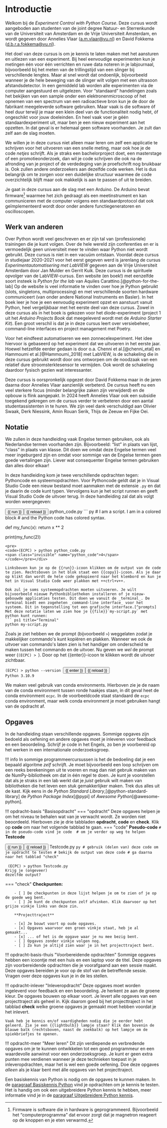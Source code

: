# Introductie

Welkom bij de _Experiment Control with Python Course_. Deze cursus wordt aangeboden aan studenten van de joint degree Natuur- en Sterrenkunde van de Universiteit van Amsterdam en de Vrije Universiteit Amsterdam, en wordt gegeven door Annelies Vlaar ([a.m.vlaar@vu.nl](mailto:a.m.vlaar@vu.nl)) en David Fokkema ([d.b.r.a.fokkema@vu.nl](mailto:d.b.r.a.fokkema@vu.nl)).

Het doel van deze cursus is om je kennis te laten maken met het aansturen en uitlezen van een experiment. Bij heel eenvoudige experimenten kun je metingen één voor één verrichten en ruwe data noteren in je labjournaal, bijvoorbeeld bij het meten van de trillingstijd van een slinger bij verschillende lengtes. Maar al snel wordt dat ondoenlijk, bijvoorbeeld wanneer je de hele beweging van de slinger wilt volgen met een ultrasoon afstandsdetector. In een gemiddeld lab worden alle experimenten via de computer aangestuurd en uitgelezen. Voor <q>standaard</q> handelingen zoals het bekijken van een sample onder een elektronenmicroscoop of het opnemen van een spectrum van een radioactieve bron kun je de door de fabrikant meegeleverde software gebruiken. Maar vaak is die software óf heel duur terwijl je maar een klein deel van de functionaliteit nodig hebt, óf ongeschikt voor jouw doeleinden. En heel vaak voer je géén standaardexperiment uit, maar ben je een nieuw experiment aan het opzetten. In dat geval is er helemaal geen software voorhanden. Je zult dan zelf aan de slag moeten.

We willen je in deze cursus niet alleen maar leren om zelf een applicatie te schrijven voor het uitvoeren van een snelle meting, maar ook hoe je de code _netjes_ schrijft. Als je straks een bachelorproject doet, een masterstage of een promotieonderzoek, dan wil je code schrijven die ook na de afronding van je project of de verdedeging van je proefschrift nog bruikbaar is. Ook zullen andere onderzoekers aan dezelfde code werken. Het is dus belangrijk om te zorgen voor een duidelijke structuur waarmee de code overzichtelijk blijft maar ook makkelijk is aan te passen of uit te breiden.

Je gaat in deze cursus aan de slag met een Arduino. De Arduino bevat firmware[^firmware] waarmee het zich gedraagt als een meetinstrument en kan communiceren met de computer volgens een standaardprotocol dat ook geïmplementeerd wordt door onder andere functiegeneratoren en oscilloscopen.

[^firmware]: Firmware is software die in hardware is geprogrammeerd. Bijvoorbeeld het <q>computerprogramma</q> dat ervoor zorgt dat je magnetron reageert op de knoppen en je eten verwarmd.

## Werk van anderen

Over Python wordt veel geschreven en er zijn tal van (professionele) trainingen die je kunt volgen. Over de hele wereld zijn conferenties en er is vermoedelijk geen universiteit meer te vinden waar Python niet wordt gebruikt. Deze cursus is niet in een vacuüm ontstaan. Voordat deze cursus in studiejaar 2020-2021 voor het eerst gegeven werd is jarenlang de cursus _Experimentautomatisering met LabVIEW_ gegeven aan de Vrije Universiteit Amsterdam door Jan Mulder en Gerrit Kuik. Deze cursus is de spirituele opvolger van de LabVIEW-cursus. Een website (en boek!) met eenzelfde soort insteek is _Python for the lab_ van Aquiles Carattino.[@python-for-the-lab] Op de website is veel informatie te vinden over hoe je Python gebruikt (slots, singletons, multiprocessing) en met verschillende soorten hardware communiceert (van onder andere National Instruments en Basler). In het boek leer je hoe je een eenvoudig experiment opzet en aanstuurt vanuit Python, heel vergelijkbaar met het eerste deel van deze cursus. Zowel in deze cursus als in het boek is gekozen voor het diode-experiment (project 1 uit het _Arduino Projects Book_ dat meegeleverd wordt met de _Arduino Starter Kit_). Een groot verschil is dat je in deze cursus leert over versiebeheer, command-line interfaces en project management met Poetry.

Voor het eindfeest automatiseren we een zonnecelexperiment. Het idee hiervoor is gebaseerd op het experiment dat we uitvoeren in het eerste jaar. Hoewel hetzelfde eerder gedaan is door o.a. Chenni et al.[@chenni_etal] en Hammoumi et al.[@Hammoumi_2018] met LabVIEW, is de schakeling die in deze cursus gebruikt wordt door ons ontworpen om de noodzaak van een relatief dure stroomsterktesensor te vermijden. Ook wordt de schakeling daardoor fysisch gezien wat interessanter.

Deze cursus is oorspronkelijk opgezet door David Fokkema maar in de jaren daarna door Annelies Vlaar aanzienlijk verbeterd. De cursus heeft nu een veel sterkere focus (minder belangrijke zaken zijn verwijderd) en de opbouw is flink aangepakt. In 2024 heeft Annelies Vlaar ook een subsidie toegekend gekregen om de cursus verder te verbeteren door een aantal studentassistenten in te huren. We zijn veel dank verschuldigd aan Olivier Swaak, Derk Niessink, Amin Rouan Serik, Thijs de Zeeuw en Fijke Oei.


## Notatie

We zullen in deze handleiding vaak Engelse termen gebruiken, ook als Nederlandse termen voorhanden zijn. Bijvoorbeeld: <q>list</q> in plaats van lijst, <q>class</q> in plaats van klasse. Dit doen we omdat deze Engelse termen veel meer ingeburgerd zijn en omdat voor sommige van de Engelse termen geen goede vertalingen zijn. Liever wat consequenter Engelse termen gebruiken dan alles door elkaar!

In deze handleiding kom je twee verschillende opdrachten tegen: Pythoncode en systeemopdrachten. Voor Pythoncode geldt dat je in Visual Studio Code een nieuw bestand moet aanmaken met de extensie `.py` en dat je daarin de code kunt typen. Vervolgens kun je het script runnen en geeft Visual Studio Code de uitvoer terug. In deze handleiding zal dat als volgt worden weergegeven:

<div class="code-box"><button type="button" name="python_code" onclick="runScript('python_code')" class="run">{{ run }}</button><button type="button" name="python_code" onclick="runScript('python_code')" class="reload invisible">{{ reload }}</button> python_code.py
``` py
# I am a script. I am in a colored block
# and the Python code has colored syntax.

def my_func(x):
    return x ** 2

print(my_func(2))
```
<pre>
<code>(ECPC) > python python_code.py
<span class="invisible" name="python_code">4</span>
</code></pre></div>

Linksboven kun je op de {{run}}-icoon klikken om de output van de code te zien. Rechtsboven in het blok staat een {{copy}}-icoon. Als je daar op klikt dan wordt de hele code gekopieerd naar het klembord en kun je het in Visual Studio Code weer plakken met ++ctrl+v++.

Ook zul je soms systeemopdrachten moeten uitvoeren. Je wilt bijvoorbeeld nieuwe Pythonbibliotheken installeren of je nieuw-gebouwde applicaties testen. Dit doen we vanuit de _terminal_. De terminal biedt een zogeheten _command-line interface_ voor het systeem. Dit in tegenstelling tot een grafische interface.[^prompts] Met deze notatie laten we zien hoe je {{file}}`my-script.py` met python kunt runnen:
``` ps1 title="Terminal"
python my-script.py
```
Zoals je ziet hebben we de prompt (bijvoorbeeld `>`) weggelaten zodat je makkelijker commando's kunt kopiëren en plakken. Wanneer we ook de uitvoer van commando's laten zien is het handiger om onderscheid te maken tussen het commando en de uitvoer. Nu geven we _wel_ de prompt weer (`(ECPC) > `). Door op het {{enter}}-icoon te klikken wordt de uitvoer zichtbaar.
<pre><code>(ECPC) > python --version <button type="button" name="--version_index" onclick="runScript('--version_index')">{{ enter }}</button><button type="button" name="--version_index" onclick="runScript('--version_index')" class="invisible">{{ reload }}</button>
<span class="invisible" name="--version_index">Python 3.10.9</span>
</code></pre>

[^prompts]: Er bestaan verschillende _terminal emulators_, meestal afhankelijk van het besturingssysteem &mdash; al heeft Windows zelf al drie verschillende prompts: de _command prompt_, de _powershell prompt_ en tegenwoordig (voorkeur) de _Windows Terminal_. Een terminal ziet eruit als een tekstvenster. Hierbinnen verschijnt een prompt. Dit is een klein stukje tekst dat aangeeft waar je je opdrachten kunt intypen. In MacOS en Linux is de prompt vaak een `$`-teken. In Windows ziet het er vaak uit als `C:\>` of `PS>`. In veel documentatie op internet wordt de `$`-prompt gebruikt.

We maken veel gebruik van conda environments. Hierboven zie je de naam van de conda environment tussen ronde haakjes staan, in dit geval heet de conda environment `ecpc`. In de voorbeeldcode staat standaard de `ecpc` conda environment, maar welk conda environment je moet gebruiken hangt van de opdracht af.

## Opgaves

In de handleiding staan verschillende opgaves. Sommige opgaves zijn bedoeld als oefening en andere opgaves moet je inleveren voor feedback en een beoordeling. Schrijf je code in het Engels, zo ben je voorbereid op het werken in een internationale onderzoeksgroep.

!!! info
    In sommige programmeercursussen is het de bedoeling dat je een bepaald algoritme _zelf_ schrijft. Je moet bijvoorbeeld een loop schrijven om een reeks berekeningen uit te voeren en mag dan niet gebruik maken van de NumPy-bibliotheek om dat in één regel te doen. Je kunt je voorstellen dat als je straks in een lab werkt dat je _juist_ gebruik wilt maken van bibliotheken die het leven een stuk gemakkerlijker maken. Trek dus alles uit de kast. Kijk eens in de _Python Standard Library_,[@python-standard-library] de _Python Package Index_[@pypi] of _Awesome Python_[@awesome-python].

!!! opdracht-basis "Basisopdracht"
    === "opdracht"
        Deze opgaves helpen je om het niveau te behalen wat van je verwacht wordt. Ze worden niet beoordeeld.
        Hierboven zie je drie tabbladen **opdracht**, **code** en **check**. Klik op **code** om naar het volgende tabblad te gaan.
    === "code"
        **Pseudo-code**
        ```
        # in de pseudo-code vind je code 
        # om je verder op weg te helpen
        ```
        **Testcode**
        <div class="code-box"><button type="button" name="Testcode_uitleg" onclick="runScript('Testcode_uitleg')" class="run">{{ run }}</button><button type="button" name="Testcode_uitleg" onclick="runScript('Testcode_uitleg')" class="reload invisible">{{ reload }}</button> Testcode.py
        ``` py
        # gebruik (delen van) deze code om je opdracht te testen
        # bekijk de output van deze code
        # ga daarna naar het tabblad "check"
        ```
        <pre>
        <code>(ECPC) > python Testcode.py
        <span class="invisible" name="Testcode_uitleg">Krijg je (ongeveer) dezelfde output?</span>
        </code></pre></div>
    === "check"
        **Checkpunten:**
    
        - [ ] De checkpunten in deze lijst helpen je om te zien of je op de goede weg bent. 
        - [ ] Je kunt de checkpunten zelf afvinken. Klik daarvoor op het grijze vinkje links van deze zin.

        **Projecttraject**
    
        - [x] Je bouwt voort op oude opgaves.
        - [x] Opgaves waarvoor een groen vinkje staat, heb je al gemaakt...
        - [x] ... of het is de opgave waar je nu mee bezig bent.
        - [ ] Opgaves zonder vinkje volgen nog.
        - [ ] Zo kun je altijd zien waar je in het projecttraject bent.

!!! opdracht-basis-thuis "Voorbereidende opdrachten"
    Sommige opgaves hebben een icoontje met een huis en een laptop voor de titel. Deze opgaves zijn voorbereidende opdrachten die je voorafgaand aan een sessie maakt. Deze opgaves bereiden je voor op de stof van de betreffende sessie. Vragen over deze opgaves kun je in de les stellen. 

!!! opdracht-inlever "Inleveropdracht"
    Deze opgaves moet worden ingeleverd voor feedback en een beoordeling. Je herkent ze aan de groene kleur. De opgaves bouwen op elkaar voort. Je levert alle opgaves van een projecttraject als geheel in. Kijk daarom goed bij het projecttraject in het tabblad **check** welke groene opgaves je gemaakt moet hebben voordat je het inlevert. 

    Vaak heb je kennis en/of vaardigheden nodig die je eerder hebt geleerd. Zie je een {{lightbulb}} lampje staan? Klik dan bovenin de blauwe balk (rechtsboven, naast de zoekbalk) op het lampje om de spiekbriefjes te openen.


!!! opdracht-meer "Meer leren"
    Dit zijn verdiepende en verbredende opgaves om je te kunnen ontwikkelen tot een goed programmeur en een waardevolle aanwinst voor een onderzoeksgroep. Je kunt er geen extra punten mee verdienen wanneer je deze technieken toepast in je inleveropdrachten, maar het is wel een goede oefening. Doe deze opgaves _alleen_ als je klaar bent met álle opgaves van het projecttraject.


Een basiskennis van Python is nodig om de opgaves te kunnen maken. In de [paragraaf Basiskennis Python](basis-python.md#basiskennis-python) vind je opdrachten om je kennis te testen. Het is handig om ook een uitgebreidere Python kennis te hebben, meer informatie vind je in de [paragraaf Uitgebreidere Python kennis](vervolg-python.md#uitgebreidere-python-kennis).
